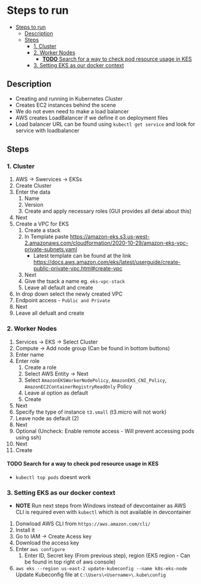 # Steps to run

- [Steps to run](#steps-to-run)
  - [Description](#description)
  - [Steps](#steps)
    - [1. Cluster](#1-cluster)
    - [2. Worker Nodes](#2-worker-nodes)
      - [**TODO** Search for a way to check pod resource usage in KES](#todo-search-for-a-way-to-check-pod-resource-usage-in-kes)
    - [3. Setting EKS as our docker context](#3-setting-eks-as-our-docker-context)

## Description

- Creating and running in Kubernetes Cluster
- Creates EC2 instances behind the scene
- We do not even need to make a load balancer
- AWS creates LoadBalancer if we define it on deployment files
- Load balancer URL can be found using `kubectl get service` and look for service with loadbalancer

## Steps

### 1. Cluster

1. AWS -> Swervices -> EKSs
2. Create Cluster
3. Enter the data
   1. Name
   2. Version
   3. Create and apply necessary roles (GUI provides all detai about this)
4. Next
5. Create a VPC for EKS
   1. Create a stack
   2. In Template paste https://amazon-eks.s3.us-west-2.amazonaws.com/cloudformation/2020-10-29/amazon-eks-vpc-private-subnets.yaml
      - Latest template can be found at the link https://docs.aws.amazon.com/eks/latest/userguide/create-public-private-vpc.html#create-vpc 
   3. Next
   4. Give the tsack a name eg. `eks-vpc-stack`
   5. Leave all default and create
6. In drop down select the newly created VPC
7. Endpoint access - `Public and Private`
8. Next
9. Leave all defualt and create

### 2. Worker Nodes

1. Services -> EKS -> Select Cluster 
2. Compute -> Add node group (Can be found in bottom buttons)
3. Enter name
4. Enter role
   1. Create a role 
   2. Select AWS Entity -> Next
   3. Select `AmazonEKSWorkerNodePolicy`, `AmazonEKS_CNI_Policy`, `AmazonEC2ContainerRegistryReadOnly` Policy
   4. Leave al option as default
   5. Create
5. Next
6. Specify the type of instance `t3.small` (t3.micro will not work)
7. Leave node as default (2)
8. Next
9. Optional (Uncheck: Enable remote access - Will prevent accessing pods using ssh)
10. Next
11. Create

#### **TODO** Search for a way to check pod resource usage in KES

- `kubectl top pods` doesnt work

### 3. Setting EKS as our docker context 

- **NOTE** Run next steps from Windows instead of devcontainer as AWS CLI is required even with `kubectl` which is not available in devcontainer

1. Donwload AWS CLI from `https://aws.amazon.com/cli/`
2. Install it
3. Go to IAM -> Create Acess key
4. Download the access key
5. Enter `aws configure`
   1. Enter ID, Secret key (From previous step), region (EKS region - Can be found in top right of aws console)
6. `aws eks --region us-east-2 update-kubeconfig --name k8s-eks-node` Update Kubeconfig file at `C:\Users\<Username>\.kube\config`